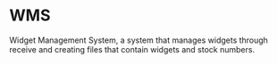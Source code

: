 # WMS
Widget Management System, a system that manages widgets through receive and creating files that contain widgets and stock numbers.
